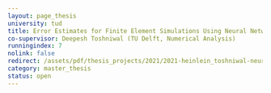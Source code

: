 ```yaml
---
layout: page_thesis
university: tud
title: Error Estimates for Finite Element Simulations Using Neural Networks
co-supervisor: Deepesh Toshniwal (TU Delft, Numerical Analysis)
runningindex: 7
nolink: false
redirect: /assets/pdf/thesis_projects/2021/2021-heinlein_toshniwal-neural_networks_error_estimation.pdf
category: master_thesis
status: open
---
```

